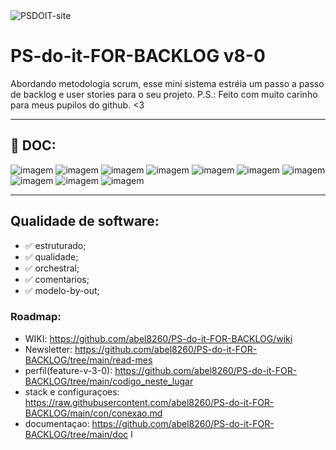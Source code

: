 <img src="https://i.ibb.co/6rQQj43/PSDOIT-site.png" alt="PSDOIT-site" border="0">

# PS-do-it-FOR-BACKLOG v8-0
Abordando metodologia scrum, esse mini sistema estréia um passo a passo de backlog e user stories para o seu projeto. P.S.: Feito com muito carinho para meus pupilos do github. &lt;3              

***

 ## :office: DOC:
 
![imagem](https://img.shields.io/badge/doc-eap%20-blue)
![imagem](https://img.shields.io/badge/doc-itil%20-blue)
![imagem](https://img.shields.io/badge/doc-kpi%20-blue)
![imagem](https://img.shields.io/badge/doc-pdca%20-blue)
![imagem](https://img.shields.io/badge/doc-pmbok%20-blue)
![imagem](https://img.shields.io/badge/doc-google%20-orange) 
![imagem](https://img.shields.io/badge/doc-semrush%20-orange) 
![imagem](https://img.shields.io/badge/doc-sla%20-orange) 
![imagem](https://img.shields.io/badge/doc-smart15%20-blue) 
![imagem](https://img.shields.io/badge/doc-sow%20-blue) 

***
## Qualidade de software:

- ✅ estruturado; 
- ✅ qualidade;
- ✅ orchestral;   
- ✅ comentarios;
- ✅ modelo-by-out;      

### Roadmap:
- WIKI: https://github.com/abel8260/PS-do-it-FOR-BACKLOG/wiki
- Newsletter: https://github.com/abel8260/PS-do-it-FOR-BACKLOG/tree/main/read-mes
- perfil(feature-v-3-0): https://github.com/abel8260/PS-do-it-FOR-BACKLOG/tree/main/codigo_neste_lugar
- stack e configuraçoes:  https://raw.githubusercontent.com/abel8260/PS-do-it-FOR-BACKLOG/main/con/conexao.md 
- documentaçao: https://github.com/abel8260/PS-do-it-FOR-BACKLOG/tree/main/doc
l
